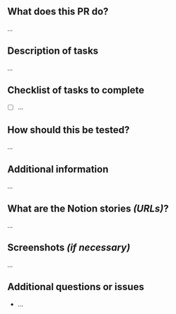 ## What does this PR do?

...

## Description of tasks

...

## Checklist of tasks to complete

* [ ] ...

## How should this be tested?

...

## Additional information

...

## What are the Notion stories *(URLs)*?

...

## Screenshots *(if necessary)*

...

## Additional questions or issues

* ...
